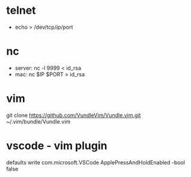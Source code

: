 
# telnet
* echo > /dev/tcp/$ip/$port
  
# nc
* server: nc -l 9999 < id_rsa
* mac: nc $IP $PORT > id_rsa

# vim
git clone https://github.com/VundleVim/Vundle.vim.git ~/.vim/bundle/Vundle.vim

# vscode - vim plugin
defaults write com.microsoft.VSCode ApplePressAndHoldEnabled -bool false